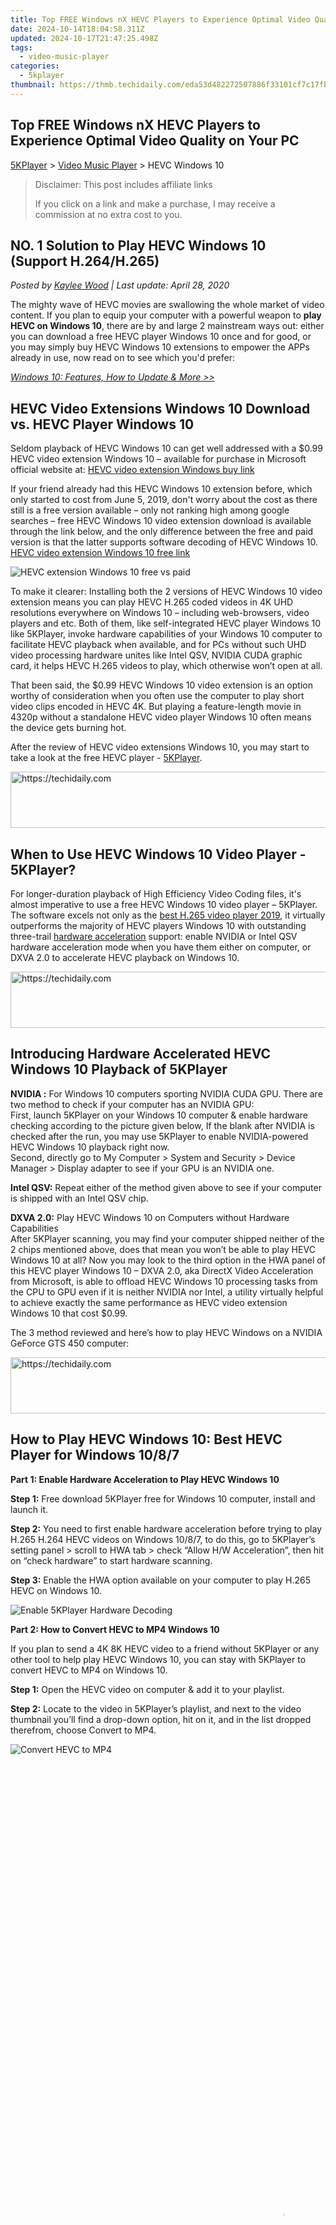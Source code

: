 ```yaml
---
title: Top FREE Windows nX HEVC Players to Experience Optimal Video Quality on Your PC
date: 2024-10-14T18:04:58.311Z
updated: 2024-10-17T21:47:25.498Z
tags:
  - video-music-player
categories:
  - 5kplayer
thumbnail: https://thmb.techidaily.com/eda53d482272507886f33101cf7c17fbcff2ff9c0e3000602465b544e6ae7c53.jpg
---
```


## Top FREE Windows nX HEVC Players to Experience Optimal Video Quality on Your PC

[5KPlayer](https://tools.techidaily.com/5kplayer/products/) \> [Video Music Player](https://tools.techidaily.com/5kplayer/video-music-player/) \> HEVC Windows 10 

>  Disclaimer: This post includes affiliate links
>
>  If you click on a link and make a purchase, I may receive a commission at no extra cost to you.
>

## NO. 1 Solution to Play HEVC Windows 10 (Support H.264/H.265)

 _Posted by [Kaylee Wood](https://www.quora.com/profile/Amanda-Hu-21) | Last update: April 28, 2020_

The mighty wave of HEVC movies are swallowing the whole market of video content. If you plan to equip your computer with a powerful weapon to **play HEVC on Windows 10**, there are by and large 2 mainstream ways out: either you can download a free HEVC player Windows 10 once and for good, or you may simply buy HEVC Windows 10 extensions to empower the APPs already in use, now read on to see which you'd prefer:

[_Windows 10: Features, How to Update & More >>_](https://tools.techidaily.com/5kplayer/video-music-player/)

## HEVC Video Extensions Windows 10 Download vs. HEVC Player Windows 10

Seldom playback of HEVC Windows 10 can get well addressed with a $0.99 HEVC video extension Windows 10 – available for purchase in Microsoft official website at: [HEVC video extension Windows buy link](https://www.microsoft.com/en-us/p/hevc-video-extensions/9nmzlz57r3t7?activetab=pivot:regionofsystemrequirementstab)

If your friend already had this HEVC Windows 10 extension before, which only started to cost from June 5, 2019, don't worry about the cost as there still is a free version available – only not ranking high among google searches – free HEVC Windows 10 video extension download is available through the link below, and the only difference between the free and paid version is that the latter supports software decoding of HEVC Windows 10\. [HEVC video extension Windows 10 free link](https://www.microsoft.com/en-us/p/hevc-video-extensions-from-device-manufacturer/9n4wgh0z6vhq?irgwc=1&OCID=AID681541%5Faff%5F7593%5F159229&tduid=%28ir%5F3O5x7y0ACTBq3Ct14UXmM2CEUkjQPgSNOToHQA0%29%287593%29%28159229%29%28%29%28UUwpUdUnU56397YYw%29&irclickid=3O5x7y0ACTBq3Ct14UXmM2CEUkjQPgSNOToHQA0)

![HEVC extension Windows 10 free vs paid](https://www.5kplayer.com/video-music-player/img/hevc-extension-windows-10.png) 

To make it clearer: Installing both the 2 versions of HEVC Windows 10 video extension means you can play HEVC H.265 coded videos in 4K UHD resolutions everywhere on Windows 10 – including web-browsers, video players and etc. Both of them, like self-integrated HEVC player Windows 10 like 5KPlayer, invoke hardware capabilities of your Windows 10 computer to facilitate HEVC playback when available, and for PCs without such UHD video processing hardware unites like Intel QSV, NVIDIA CUDA graphic card, it helps HEVC H.265 videos to play, which otherwise won’t open at all.

That been said, the $0.99 HEVC Windows 10 video extension is an option worthy of consideration when you often use the computer to play short video clips encoded in HEVC 4K. But playing a feature-length movie in 4320p without a standalone HEVC video player Windows 10 often means the device gets burning hot. 

After the review of HEVC video extensions Windows 10, you may start to take a look at the free HEVC player - [5KPlayer](https://tools.techidaily.com/5kplayer/products/).

<!-- affiliate ads begin -->
<a href="https://aligracehair.sjv.io/c/5597632/2036472/19272" target="_top" id="2036472">
  <img src="//a.impactradius-go.com/display-ad/19272-2036472" border="0" alt="https://techidaily.com" width="728" height="90"/>
</a>
<img height="0" width="0" src="https://aligracehair.sjv.io/i/5597632/2036472/19272" style="position:absolute;visibility:hidden;" border="0" />
<!-- affiliate ads end -->

## When to Use HEVC Windows 10 Video Player - 5KPlayer?

For longer-duration playback of High Efficiency Video Coding files, it's almost imperative to use a free HEVC Windows 10 video player – 5KPlayer. The software excels not only as the [best H.265 video player 2019](https://tools.techidaily.com/5kplayer/video-music-player/), it virtually outperforms the majority of HEVC players Windows 10 with outstanding three-trail [hardware acceleration](https://tools.techidaily.com/5kplayer/video-music-player/) support: enable NVIDIA or Intel QSV hardware acceleration mode when you have them either on computer, or DXVA 2.0 to accelerate HEVC playback on Windows 10.

<!-- affiliate ads begin -->
<a href="https://laganoo.pxf.io/c/5597632/1528696/16446" target="_top" id="1528696">
  <img src="//a.impactradius-go.com/display-ad/16446-1528696" border="0" alt="https://techidaily.com" width="728" height="90"/>
</a>
<img height="0" width="0" src="https://laganoo.pxf.io/i/5597632/1528696/16446" style="position:absolute;visibility:hidden;" border="0" />
<!-- affiliate ads end -->

## Introducing Hardware Accelerated HEVC Windows 10 Playback of 5KPlayer

**NVIDIA :** For Windows 10 computers sporting NVIDIA CUDA GPU. There are two method to check if your computer has an NVIDIA GPU:  
 First, launch 5KPlayer on your Windows 10 computer & enable hardware checking according to the picture given below, If the blank after NVIDIA is checked after the run, you may use 5KPlayer to enable NVIDIA-powered HEVC Windows 10 playback right now.   
 Second, directly go to My Computer > System and Security > Device Manager > Display adapter to see if your GPU is an NVIDIA one.

**Intel QSV:** Repeat either of the method given above to see if your computer is shipped with an Intel QSV chip.

**DXVA 2.0:** Play HEVC Windows 10 on Computers without Hardware Capabilities  
 After 5KPlayer scanning, you may find your computer shipped neither of the 2 chips mentioned above, does that mean you won’t be able to play HEVC Windows 10 at all? Now you may look to the third option in the HWA panel of this HEVC player Windows 10 – DXVA 2.0, aka DirectX Video Acceleration from Microsoft, is able to offload HEVC Windows 10 processing tasks from the CPU to GPU even if it is neither NVIDIA nor Intel, a utility virtually helpful to achieve exactly the same performance as HEVC video extension Windows 10 that cost $0.99.

The 3 method reviewed and here’s how to play HEVC Windows on a NVIDIA GeForce GTS 450 computer:

<!-- affiliate ads begin -->
<a href="https://appsumo.8odi.net/c/5597632/2094480/7443" target="_top" id="2094480">
  <img src="//a.impactradius-go.com/display-ad/7443-2094480" border="0" alt="https://techidaily.com" width="728" height="90"/>
</a>
<img height="0" width="0" src="https://appsumo.8odi.net/i/5597632/2094480/7443" style="position:absolute;visibility:hidden;" border="0" />
<!-- affiliate ads end -->

## How to Play HEVC Windows 10: Best HEVC Player for Windows 10/8/7

**Part 1: Enable Hardware Acceleration to Play HEVC Windows 10**

**Step 1:** Free download 5KPlayer free for Windows 10 computer, install and launch it.

**Step 2:** You need to first enable hardware acceleration before trying to play H.265 H.264 HEVC videos on Windows 10/8/7, to do this, go to 5KPlayer’s setting panel > scroll to HWA tab > check “Allow H/W Acceleration”, then hit on “check hardware” to start hardware scanning. 

**Step 3:** Enable the HWA option available on your computer to play H.265 HEVC on Windows 10.

![Enable 5KPlayer Hardware Decoding](https://www.5kplayer.com/video-music-player/img/check-hardware-acceleration.jpg)

**Part 2: How to Convert HEVC to MP4 Windows 10**

If you plan to send a 4K 8K HEVC video to a friend without 5KPlayer or any other tool to help play HEVC Windows 10, you can stay with 5KPlayer to convert HEVC to MP4 on Windows 10.

**Step 1:** Open the HEVC video on computer & add it to your playlist.

**Step 2:** Locate to the video in 5KPlayer’s playlist, and next to the video thumbnail you’ll find a drop-down option, hit on it, and in the list dropped therefrom, choose Convert to MP4.

![Convert HEVC to MP4](https://www.5kplayer.com/video-music-player/../youtube-download/img/convert-thor-3.jpg)

<!-- affiliate ads begin -->
<span id="1424529">
					<video width="864" height="1536" style="cursor:pointer"
           poster="//a.impactradius-go.com/display-clicktoplayimage/1424529.png"
           onclick="if(!this.playClicked){this.play();this.setAttribute('controls',true);this.playClicked=true;}">
	   <source src="//a.impactradius-go.com/display-ad/16446-1424529">
	   <img src="//a.impactradius-go.com/display-clicktoplayimage/1424529.png" style="border: none; height: 100%; width: 100%; object-fit: contain">
	</video>
	<div style="width:540px;text-align:center"><a href="javascript:window.open(decodeURIComponent('https%3A%2F%2Flaganoo.pxf.io%2Fc%2F5597632%2F1424529%2F16446'), '_blank');void(0);">Click here</a></div>
</span>
<img height="0" width="0" src="https://imp.pxf.io/i/5597632/1424529/16446" style="position:absolute;visibility:hidden;" border="0" />
<!-- affiliate ads end -->

5KPlayer has managed to make itself a reliable [4K video player](https://tools.techidaily.com/5kplayer/video-music-player/) from as early as 2015, with a slew of new functions such as hardware acceleration utility added ever since, now you may use it to play HEVC Windows 10 without downloading HEVC video extension Windows 10\. Now check to free download it below. 

[![](https://www.5kplayer.com/video-music-player/img/5kp-64bit-download-button.png)](https://www.5kplayer.com/download/5kplayer-64bit.exe) [![](https://www.5kplayer.com/video-music-player/img/5kp-32bit-download-button.png)](https://www.5kplayer.com/download/5kplayer-32bit.exe)

<ins class="adsbygoogle"
     style="display:block"
     data-ad-format="autorelaxed"
     data-ad-client="ca-pub-7571918770474297"
     data-ad-slot="1223367746"></ins>

<ins class="adsbygoogle"
     style="display:block"
     data-ad-client="ca-pub-7571918770474297"
     data-ad-slot="8358498916"
     data-ad-format="auto"
     data-full-width-responsive="true"></ins>

<span class="atpl-alsoreadstyle">Also read:</span>
<div><ul>
<li><a href="https://fox-glue.techidaily.com/new-in-2024-beat-hopping-boundaries-linking-service-playlists-together/"><u>[New] In 2024, Beat Hopping Boundaries Linking Service Playlists Together</u></a></li>
<li><a href="https://youtube-blog.techidaily.com/ed-the-leading-17-lights-and-stands-reviewed/"><u>[Updated] The Leading 17 Lights & Stands Reviewed</u></a></li>
<li><a href="https://win-solutions.techidaily.com/1723001418387-effective-fixes-to-launch-the-elder-scrolls-online-no-more-errors/"><u>Effective Fixes to Launch 'The Elder Scrolls Online': No More Errors!</u></a></li>
<li><a href="https://extra-guidance.techidaily.com/perfecting-bio-linking-a-complete-system-on-tiktok-for-2024/"><u>Perfecting Bio Linking A Complete System on TikTok for 2024</u></a></li>
<li><a href="https://video-ai-editor.techidaily.com/step-by-step-guide-activating-the-vlc-media-player-addon-in-chrome-and-firefox-fast-fix/"><u>Step-by-Step Guide: Activating the VLC Media Player Addon in Chrome and Firefox - Fast Fix</u></a></li>
<li><a href="https://video-ai-editor.techidaily.com/top-recommended-free-chromebook-media-player-apps-effortless-file-viewing/"><u>Top Recommended Free Chromebook Media Player Apps: Effortless File Viewing</u></a></li>
<li><a href="https://video-ai-editor.techidaily.com/top-strategies-for-effortlessly-playing-midi-piano-sounds-with-a-complimentary-midi-player/"><u>Top Strategies for Effortlessly Playing MIDI Piano Sounds with a Complimentary Midi Player</u></a></li>
<li><a href="https://video-ai-editor.techidaily.com/transform-your-footage-in-seconds-learn-to-rotate-and-flip-videos-using-5kplayer-tools/"><u>Transform Your Footage in Seconds: Learn to Rotate and Flip Videos Using 5KPlayer Tools</u></a></li>
<li><a href="https://video-ai-editor.techidaily.com/ultimate-guide-to-downloading-free-dvd-players-on-pc-and-mac-step-by-step-instructions/"><u>Ultimate Guide to Downloading Free DVD Players on PC and Mac – Step-by-Step Instructions</u></a></li>
<li><a href="https://hardware-updates.techidaily.com/unlocking-performance-potential-a-journey-through-toms-hardware-selection/"><u>Unlocking Performance Potential - A Journey Through Tom's Hardware Selection</u></a></li>
<li><a href="https://pokemon-go-android.techidaily.com/ways-to-trade-pokemon-go-from-far-away-on-realme-c33-2023-drfone-by-drfone-virtual-android/"><u>Ways to trade pokemon go from far away On Realme C33 2023? | Dr.fone</u></a></li>
</ul></div>

